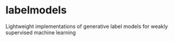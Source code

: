 # labelmodels
Lightweight implementations of generative label models for weakly supervised machine learning
